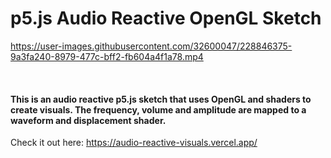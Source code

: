 # p5.js Audio Reactive OpenGL Sketch



https://user-images.githubusercontent.com/32600047/228846375-9a3fa240-8979-477c-bff2-fb604a4f1a78.mp4

<br>


#### This is an audio reactive p5.js sketch that uses OpenGL and shaders to create visuals. The frequency, volume and amplitude are mapped to a waveform and displacement shader. 

Check it out here: https://audio-reactive-visuals.vercel.app/
